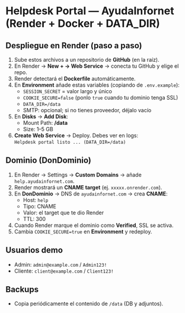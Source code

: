 # Helpdesk Portal — AyudaInfornet (Render + Docker + DATA_DIR)

## Despliegue en Render (paso a paso)
1) Sube estos archivos a un repositorio de **GitHub** (en la raíz).
2) En Render → **New + → Web Service** → conecta tu GitHub y elige el repo.
3) Render detectará el **Dockerfile** automáticamente.
4) En **Environment** añade estas variables (copiando de `.env.example`):
   - `SESSION_SECRET` = valor largo y único
   - `COOKIE_SECURE=false` (ponlo `true` cuando tu dominio tenga SSL)
   - `DATA_DIR=/data`
   - SMTP: opcional; si no tienes proveedor, déjalo vacío
5) En **Disks** → **Add Disk**:
   - Mount Path: **/data**
   - Size: 1–5 GB
6) **Create Web Service** → Deploy. Debes ver en logs:  
   `Helpdesk portal listo ... (DATA_DIR=/data)`

## Dominio (DonDominio)
1) En Render → Settings → **Custom Domains** → añade `help.ayudainfornet.com`.
2) Render mostrará un **CNAME target** (ej. `xxxxx.onrender.com`).
3) En **DonDominio** → DNS de `ayudainfornet.com` → crea **CNAME**:
   - Host: `help`
   - Tipo: CNAME
   - Valor: el target que te dio Render
   - TTL: 300
4) Cuando Render marque el dominio como **Verified**, SSL se activa.
5) Cambia `COOKIE_SECURE=true` en **Environment** y redeploy.

## Usuarios demo
- Admin: `admin@example.com` / `Admin123!`
- Cliente: `client@example.com` / `Client123!`

## Backups
- Copia periódicamente el contenido de `/data` (DB y adjuntos).
